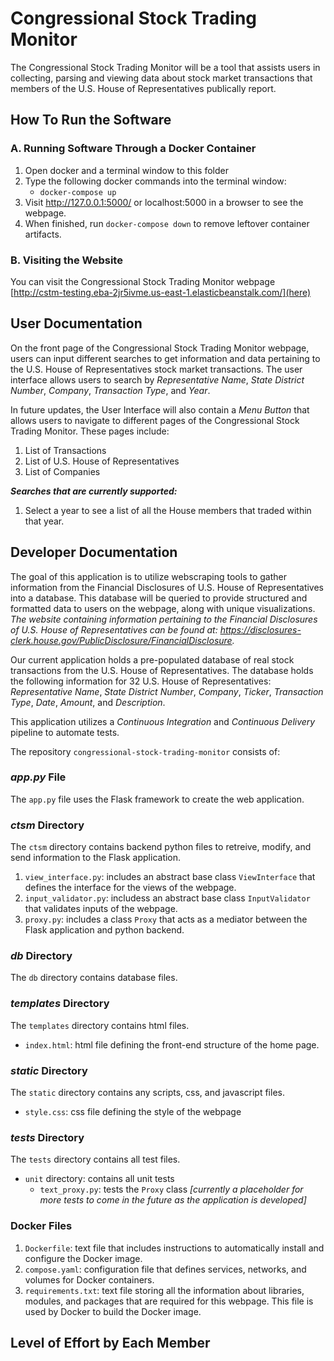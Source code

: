 # Congressional Stock Trading Monitor

The Congressional Stock Trading Monitor will be a tool that assists users in collecting, parsing and viewing data about stock market transactions that members of the U.S. House of Representatives publically report.

## How To Run the Software

### A. Running Software Through a Docker Container

1. Open docker and a terminal window to this folder
2. Type the following docker commands into the terminal window:
    * ```docker-compose up```
3. Visit http://127.0.0.1:5000/  or localhost:5000 in a browser to see the webpage.
4. When finished, run `docker-compose down` to remove leftover container artifacts.

### B. Visiting the Website

You can visit the Congressional Stock Trading Monitor webpage [http://cstm-testing.eba-2jr5ivme.us-east-1.elasticbeanstalk.com/](here)

## User Documentation

On the front page of the Congressional Stock Trading Monitor webpage, users can input different searches to get information and data pertaining to the U.S. House of Representatives stock market transactions. The user interface allows users to search by *Representative Name*, *State District Number*, *Company*, *Transaction Type*, and *Year*.

In future updates, the User Interface will also contain a *Menu Button* that allows users to navigate to different pages of the Congressional Stock Trading Monitor. These pages include:
1. List of Transactions
2. List of U.S. House of Representatives
3. List of Companies

***Searches that are currently supported:***
1. Select a year to see a list of all the House members that traded within that year.

## Developer Documentation
The goal of this application is to utilize webscraping tools to gather information from the Financial Disclosures of U.S. House of Representatives into a database. This database will be queried to provide structured and formatted data to users on the webpage, along with unique visualizations. *The website containing information pertaining to the Financial Disclosures of U.S. House of Representatives can be found at: https://disclosures-clerk.house.gov/PublicDisclosure/FinancialDisclosure.*

Our current application holds a pre-populated database of real stock transactions from the U.S. House of Representatives. The database holds the following information for 32 U.S. House of Representatives: *Representative Name*, *State District Number*, *Company*, *Ticker*, *Transaction Type*, *Date*, *Amount*, and *Description*.

This application utilizes a *Continuous Integration* and *Continuous Delivery* pipeline to automate tests.  

The repository ```congressional-stock-trading-monitor``` consists of:

### *app.py* File
The ```app.py``` file uses the Flask framework to create the web application.

### *ctsm* Directory
The ```ctsm``` directory contains backend python files to retreive, modify, and send information to the Flask application.
1. ```view_interface.py```: includes an abstract base class ```ViewInterface``` that defines the interface for the views of the webpage. 
2. ```input_validator.py```: includess an abstract base class ```InputValidator``` that validates inputs of the webpage.
3. ```proxy.py```: includes a class ```Proxy``` that acts as a mediator between the Flask application and python backend.

### *db* Directory
The ```db``` directory contains database files.

### *templates* Directory
The ```templates``` directory contains html files.
* ```index.html```: html file defining the front-end structure of the home page.

### *static* Directory
The ```static``` directory contains any scripts, css, and javascript files.
* ```style.css```: css file defining the style of the webpage

### *tests* Directory
The ```tests``` directory contains all test files.
* ```unit``` directory: contains all unit tests
    * ```text_proxy.py```: tests the ```Proxy``` class *[currently a placeholder for more tests to come in the future as the application is developed]*

### Docker Files
1. ```Dockerfile```: text file that includes instructions to automatically install and configure the Docker image.
2. ```compose.yaml```: configuration file that defines services, networks, and volumes for Docker containers.
3. ```requirements.txt```: text file storing all the information about libraries, modules, and packages that are required for this webpage. This file is used by Docker to build the Docker image.

## Level of Effort by Each Member
